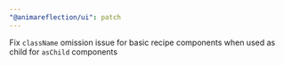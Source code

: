 ```yaml
---
"@animareflection/ui": patch
---
```


Fix `className` omission issue for basic recipe components when used as child for `asChild` components
